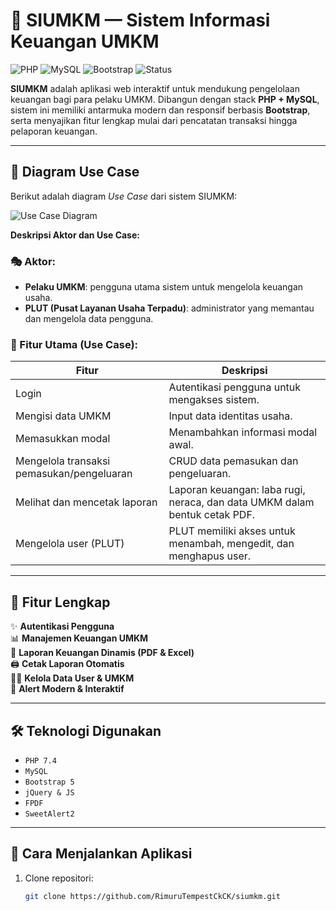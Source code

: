 # 💼 SIUMKM — Sistem Informasi Keuangan UMKM

![PHP](https://img.shields.io/badge/PHP-7.4-blue?style=flat&logo=php) 
![MySQL](https://img.shields.io/badge/MySQL-Database-orange?style=flat&logo=mysql) 
![Bootstrap](https://img.shields.io/badge/Bootstrap-5-purple?style=flat&logo=bootstrap) 
![Status](https://img.shields.io/badge/Status-Active-brightgreen)

**SIUMKM** adalah aplikasi web interaktif untuk mendukung pengelolaan keuangan bagi para pelaku UMKM. Dibangun dengan stack **PHP + MySQL**, sistem ini memiliki antarmuka modern dan responsif berbasis **Bootstrap**, serta menyajikan fitur lengkap mulai dari pencatatan transaksi hingga pelaporan keuangan.

---

## 🧩 Diagram Use Case

Berikut adalah diagram *Use Case* dari sistem SIUMKM:

![Use Case Diagram](https://raw.githubusercontent.com/RimuruTempestCkCK/siumkm/main/usecase.png)

**Deskripsi Aktor dan Use Case:**

### 🎭 Aktor:
- **Pelaku UMKM**: pengguna utama sistem untuk mengelola keuangan usaha.
- **PLUT (Pusat Layanan Usaha Terpadu)**: administrator yang memantau dan mengelola data pengguna.

### 🧾 Fitur Utama (Use Case):
| Fitur | Deskripsi |
|-------|-----------|
| Login | Autentikasi pengguna untuk mengakses sistem. |
| Mengisi data UMKM | Input data identitas usaha. |
| Memasukkan modal | Menambahkan informasi modal awal. |
| Mengelola transaksi pemasukan/pengeluaran | CRUD data pemasukan dan pengeluaran. |
| Melihat dan mencetak laporan | Laporan keuangan: laba rugi, neraca, dan data UMKM dalam bentuk cetak PDF. |
| Mengelola user (PLUT) | PLUT memiliki akses untuk menambah, mengedit, dan menghapus user. |

---

## 🎯 Fitur Lengkap

✨ **Autentikasi Pengguna**  
📊 **Manajemen Keuangan UMKM**  
🧾 **Laporan Keuangan Dinamis (PDF & Excel)**  
🖨️ **Cetak Laporan Otomatis**  
🧍‍♂️ **Kelola Data User & UMKM**  
🔔 **Alert Modern & Interaktif**  

---

## 🛠️ Teknologi Digunakan

- `PHP 7.4`
- `MySQL`
- `Bootstrap 5`
- `jQuery & JS`
- `FPDF`
- `SweetAlert2`

---

## 🚀 Cara Menjalankan Aplikasi

1. Clone repositori:
   ```bash
   git clone https://github.com/RimuruTempestCkCK/siumkm.git
